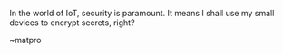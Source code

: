 In the world of IoT, security is paramount. It means I shall use my small devices to encrypt secrets, right?

~matpro
